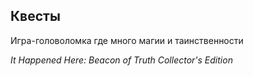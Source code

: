 <!--2025-07-06 13:04:11-->
## Квесты

Игра-головоломка где много магии и таинственности

*It Happened Here: Beacon of Truth Collector's Edition*